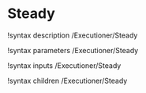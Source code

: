 <!-- MOOSE Documentation Stub: Remove this when content is added. -->

# Steady

!syntax description /Executioner/Steady

!syntax parameters /Executioner/Steady

!syntax inputs /Executioner/Steady

!syntax children /Executioner/Steady
